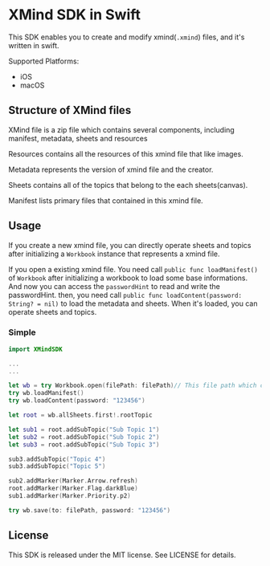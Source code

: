 # XMind SDK in Swift

This SDK enables you to create and modify xmind(`.xmind`) files, and it's written in swift.

Supported Platforms:

- iOS
- macOS

## Structure of XMind files

XMind file is a zip file which contains several components, including manifest, metadata, sheets and resources

Resources contains all the resources of this xmind file that like images.

Metadata represents the version of xmind file and the creator.

Sheets contains all of the topics that belong to the each sheets(canvas).

Manifest lists primary files that contained in this xmind file.

## Usage

If you create a new xmind file, you can directly operate sheets and topics after initializing a `Workbook` instance that represents a xmind file.

If you open a existing xmind file. You need call `public func loadManifest()` of `Workbook` after initializing a workbook to load some base informations. And now you can access the `passwordHint` to read and write the passwordHint. then, you need call `public func loadContent(password: String? = nil)` to load the metadata and sheets. When it's loaded, you can operate sheets and topics.



### Simple

```swift
import XMindSDK

...
...

let wb = try Workbook.open(filePath: filePath)// This file path which contains a existing xmind file.
try wb.loadManifest()
try wb.loadContent(password: "123456")

let root = wb.allSheets.first!.rootTopic

let sub1 = root.addSubTopic("Sub Topic 1")
let sub2 = root.addSubTopic("Sub Topic 2")
let sub3 = root.addSubTopic("Sub Topic 3")

sub3.addSubTopic("Topic 4")
sub3.addSubTopic("Topic 5")

sub2.addMarker(Marker.Arrow.refresh)
root.addMarker(Marker.Flag.darkBlue)
sub1.addMarker(Marker.Priority.p2)

try wb.save(to: filePath, password: "123456")
```



## License

This SDK is released under the MIT license. See LICENSE for details.